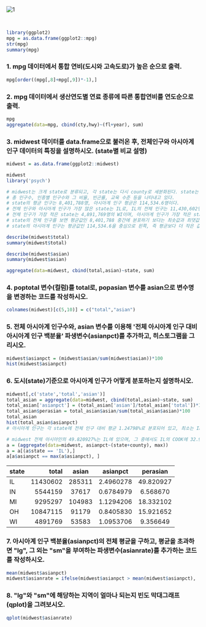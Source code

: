 
![1](https://user-images.githubusercontent.com/44750085/53718006-50544b80-3e9d-11e9-9d5d-f523ac4bc558.png)

<br>

~~~R
library(ggplot2)
mpg = as.data.frame(ggplot2::mpg)
str(mpg)
summary(mpg)
~~~
  
### 1. mpg 데이터에서 통합 연비(도시와 고속도로)가 높은 순으로 출력.
~~~R
mpg[order((mpg[,8]+mpg[,9])*-1),]
~~~


### 2. mpg 데이터에서 생산연도별 연료 종류에 따른 통합연비를 연도순으로 출력.
~~~R
mpg
aggregate(data=mpg, cbind(cty,hwy)~(fl+year), sum)
~~~


### 3. midwest 데이터를 data.frame으로 불러온 후, 전체인구와 아시아계인구 데이터의 특징을 설명하시오. (state별 비교 설명)
~~~R
midwest = as.data.frame(ggplot2::midwest)

midwest
library('psych')

# midwest는 크게 state로 분류되고, 각 state는 다시 county로 세분화된다. state는 IL, IN, MI, OH, WI 총 5개이다. 
# 총 인구수, 인종별 인구수와 그 비율, 빈곤률, 교육 수준 등을 나타내고 있다. 
# state의 평균 인구는 8,401,788명, 아시아계 인구 평균은 114,534.6명이다. 
# 전체 인구와 아시아계 인구가 가장 많은 state는 IL로, IL의 전체 인구는 11,430,602명, 아시아계 인구는 285,311명이다. 
# 전체 인구가 가장 적은 state는 4,891,769명의 WI이며, 아시아계 인구가 가장 적은 state는 37,617명의 IN이다.
# state의 전체 인구를 보면 평균값인 8,401,788 중간에 분포하기 보다는 최솟값과 최댓값 양 쪽으로 나뉘어 몰려있는 형태이다. 
# state의 아시아계 인구는 평균값인 114,534.6을 중심으로 왼쪽, 즉 평균보다 더 작은 값들이 많이 분포되어 있다.  

describe(midwest$total)
summary(midwest$total)

describe(midwest$asian)
summary(midwest$asian)

aggregate(data=midwest, cbind(total,asian)~state, sum)
~~~

### 4. poptotal 변수(컬럼)를 total로, popasian 변수를 asian으로 변수명을 변경하는 코드를 작성하시오.
~~~R
colnames(midwest)[c(5,10)] = c("total","asian")
~~~

### 5. 전체 아시아계 인구수와, asian 변수를 이용해 '전체 아시아계 인구 대비 아시아계 인구 백분율' 파생변수(asianpct)를 추가하고, 히스토그램을 그리시오.
~~~R
midwest$asianpct = (midwest$asian/sum(midwest$asian))*100
hist(midwest$asianpct)
~~~

### 6. 도시(state)기준으로 아시아계 인구가 어떻게 분포하는지 설명하시오.
~~~R
midwest[,c('state','total','asian')]
total_asian = aggregate(data=midwest, cbind(total,asian)~state, sum)
total_asian['asianpct'] = (total_asian['asian']/total_asian['total'])*100
total_asian$perasian = total_asian$asian/sum(total_asian$asian)*100
total_asian
hist(total_asian$asianpct)
# 아시아계 인구는 각 state에 전체 인구 대비 평균 1.24798%로 분포되어 있고, 최소는 IN의 0.6784979%, 최대는 IL의 2.496028%이다.

# midwest 전체 아시아인의 49.820927%는 IL에 있으며, 그 중에서도 IL의 COOK에 32.92717%가 살고 있다.
a = (aggregate(data=midwest, asianpct~(state+county), max))
a = a[(a$state == 'IL'),]
a[a$asianpct == max(a$asianpct), ]
~~~
| state  | total  | asian  | asianpct | perasian |
|:-------|-------:|:------:|:--------:|:--------:|
|   IL   |11430602| 285311 |2.4960278 |49.820927 |
|   IN   |5544159 | 37617  |0.6784979 |6.568670  |
|   MI   |9295297 | 104983 |1.1294206 | 18.332102|
|   OH   |10847115|  91179 |0.8405830 |15.921652 |
|   WI   | 4891769|  53583 | 1.0953706| 9.356649 |



### 7. 아시아계 인구 백분율(asianpct)의 전체 평균을 구하고, 평균을 초과하면 "lg", 그 외는 "sm"을 부여하는 파생변수(asianrate)를 추가하는 코드를 작성하시오.
~~~R
mean(midwest$asianpct)
midwest$asianrate = ifelse(midwest$asianpct > mean(midwest$asianpct), 'lg', 'sm')
~~~

### 8. "lg"와 "sm"에 해당하는 지역이 얼마나 되는지 빈도 막대그래프(qplot)을 그려보시오.
~~~R
qplot(midwest$asianrate)
~~~

